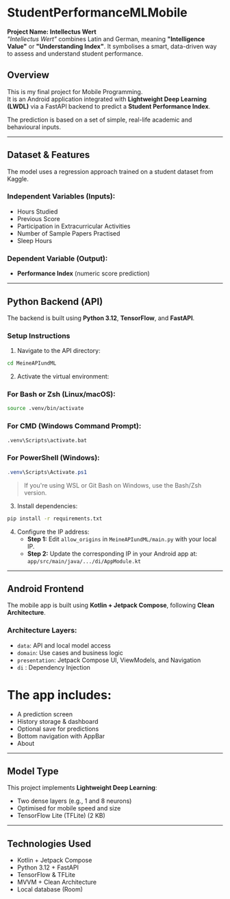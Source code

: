 # StudentPerformanceMLMobile  
**Project Name: Intellectus Wert**  
*"Intellectus Wert"* combines Latin and German, meaning **"Intelligence Value"** or **"Understanding Index"**. It symbolises a smart, data-driven way to assess and understand student performance.

## Overview  
This is my final project for Mobile Programming.  
It is an Android application integrated with **Lightweight Deep Learning (LWDL)** via a FastAPI backend to predict a **Student Performance Index**.

The prediction is based on a set of simple, real-life academic and behavioural inputs.

---

## Dataset & Features  
The model uses a regression approach trained on a student dataset from Kaggle.

### **Independent Variables (Inputs):**
- Hours Studied  
- Previous Score  
- Participation in Extracurricular Activities  
- Number of Sample Papers Practised  
- Sleep Hours

### **Dependent Variable (Output):**
- **Performance Index** (numeric score prediction)

---

## Python Backend (API)  
The backend is built using **Python 3.12**, **TensorFlow**, and **FastAPI**.

### Setup Instructions

1. Navigate to the API directory:
```bash
cd MeineAPIundML
```

2. Activate the virtual environment:

### For **Bash** or **Zsh** (Linux/macOS):
```bash
source .venv/bin/activate
```

### For **CMD** (Windows Command Prompt):
```cmd
.venv\Scripts\activate.bat
```

### For **PowerShell** (Windows):
```powershell
.venv\Scripts\Activate.ps1
```

> If you're using WSL or Git Bash on Windows, use the Bash/Zsh version.


3. Install dependencies:
```bash
pip install -r requirements.txt
```

4. Configure the IP address:
   - **Step 1:** Edit `allow_origins` in `MeineAPIundML/main.py` with your local IP.
   - **Step 2:** Update the corresponding IP in your Android app at:  
     `app/src/main/java/.../di/AppModule.kt`

---

## Android Frontend  
The mobile app is built using **Kotlin + Jetpack Compose**, following **Clean Architecture**.

### Architecture Layers:
- `data`: API and local model access  
- `domain`: Use cases and business logic  
- `presentation`: Jetpack Compose UI, ViewModels, and Navigation
- `di` : Dependency Injection 

# The app includes:
- A prediction screen
- History storage & dashboard
- Optional save for predictions
- Bottom navigation with AppBar
- About 
---

## Model Type  
This project implements **Lightweight Deep Learning**:
- Two dense layers (e.g., 1 and 8 neurons)
- Optimised for mobile speed and size
- TensorFlow Lite (TFLite) (2 KB)
---

## Technologies Used
- Kotlin + Jetpack Compose  
- Python 3.12 + FastAPI  
- TensorFlow & TFLite  
- MVVM + Clean Architecture  
- Local database (Room)